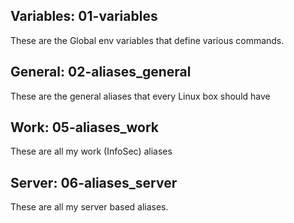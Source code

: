 
## Variables: 01-variables

These are the Global env variables that define various commands.

## General: 02-aliases_general

These are the general aliases that every Linux box should have

## Work: 05-aliases_work

These are all my work (InfoSec) aliases

## Server: 06-aliases_server

These are all my server based aliases.

